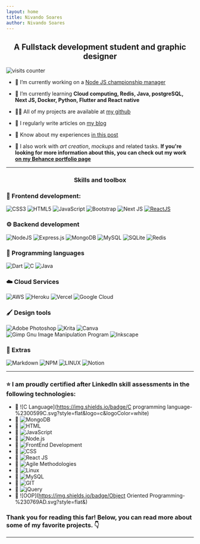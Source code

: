 ```yaml
---
layout: home
title: Nivando Soares
author: Nivando Soares
---
```



<h2 align="center">A Fullstack development student and graphic designer</h2>

<img class="counter" alt="visits counter" src="https://visitcount.itsvg.in/api?id=nivandosoares&icon=2&color=12">




- 🔭 I’m currently working on a  [Node JS championship manager](/my-club)  

- 🌱 I’m currently learning **Cloud computing, Redis, Java, postgreSQL, Next JS, Docker, Python, Flutter and React native**  

- 👨‍💻 All of my projects are available at [my github](https://github.com/nivandosoares)  

- 📝 I regularly write articles on [my blog](https://www.nivando.dev/blog)  

- 📄 Know about my experiences [in this post](/about)  

- 🎨 I also work with *art creation*, *mockups*  and related tasks. **If you're looking for more information about this, you can check out my work [on my Behance portfolio page](https://behance.net/nivandosoares)**

  

---

<h3 align="center">Skills and toolbox</h3>

### 🎨  Frontend development:

![CSS3](https://img.shields.io/badge/css3-%231572B6.svg?style=flat&logo=css3&logoColor=white)
![HTML5](https://img.shields.io/badge/html5-%23E34F26.svg?style=flat&logo=html5&logoColor=white)
![JavaScript](https://img.shields.io/badge/javascript-%23323330.svg?style=flat&logo=javascript&logoColor=%23F7DF1E)
![Bootstrap](https://img.shields.io/badge/bootstrap-%23563D7C.svg?style=flat&logo=bootstrap&logoColor=white)
![Next JS](https://img.shields.io/badge/Next-black?style=flat&logo=next.js&logoColor=white) [![ReactJS](https://img.shields.io/badge/ReactJS-%2361DAFB.svg?style=flat&logo=react&logoColor=white)](https://reactjs.org/)



### ⚙️  Backend development

![NodeJS](https://img.shields.io/badge/node.js-6DA55F?style=flat&logo=node.js&logoColor=white)
![Express.js](https://img.shields.io/badge/express.js-%23404d59.svg?style=flat&logo=express&logoColor=%2361DAFB)
![MongoDB](https://img.shields.io/badge/MongoDB-%234ea94b.svg?style=flat&logo=mongodb&logoColor=white)
![MySQL](https://img.shields.io/badge/mysql-%2300f.svg?style=flat&logo=mysql&logoColor=white)
![SQLite](https://img.shields.io/badge/sqlite-%2307405e.svg?style=flat&logo=sqlite&logoColor=white)
![Redis](https://img.shields.io/badge/redis-%23DD0031.svg?style=flat&logo=redis&logoColor=white)

### 📝 Programming languages

![Dart](https://img.shields.io/badge/dart-%230175C2.svg?style=flat&logo=dart&logoColor=white)
![C](https://img.shields.io/badge/c-%2300599C.svg?style=flat&logo=c&logoColor=white)
![Java](https://img.shields.io/badge/java-%23ED8B00.svg?style=flat&logo=java&logoColor=white)

### ☁️  Cloud Services

![AWS](https://img.shields.io/badge/AWS-%23FF9900.svg?style=flat&logo=amazon-aws&logoColor=white)
![Heroku](https://img.shields.io/badge/heroku-%23430098.svg?style=flat&logo=heroku&logoColor=white)
![Vercel](https://img.shields.io/badge/vercel-%23000000.svg?style=flat&logo=vercel&logoColor=white)
![Google Cloud](https://img.shields.io/badge/Google%20Cloud-%234285F4.svg?style=flat&logo=google-cloud&logoColor=white)

### 🖌️  Design tools

![Adobe Photoshop](https://img.shields.io/badge/adobephotoshop-%2331A8FF.svg?style=flat&logo=adobephotoshop&logoColor=white)
![Krita](https://img.shields.io/badge/Krita-203759?style=flat&logo=krita&logoColor=EEF37B)
![Canva](https://img.shields.io/badge/Canva-%2300C4CC.svg?style=flat&logo=Canva&logoColor=white)
![Gimp Gnu Image Manipulation Program](https://img.shields.io/badge/Gimp-657D8B?style=flat&logo=gimp&logoColor=FFFFFF)
![Inkscape](https://img.shields.io/badge/Inkscape-e0e0e0?style=flat&logo=inkscape&logoColor=080A13)

### 🔧  Extras

![Markdown](https://img.shields.io/badge/markdown-%23000000.svg?style=flat&logo=markdown&logoColor=white)
![NPM](https://img.shields.io/badge/NPM-%23000000.svg?style=flat&logo=npm&logoColor=white)
![LINUX](https://img.shields.io/badge/Linux-FCC624?style=flat&logo=linux&logoColor=black)
![Notion](https://img.shields.io/badge/Notion-%23000000.svg?style=flat&logo=notion&logoColor=white)

---

### ⭐ I am proudly certified after LinkedIn skill assessments in the following technologies:

- 🏅  ![C Language](https://img.shields.io/badge/C programming language-%2300599C.svg?style=flat&logo=c&logoColor=white) 
- 🏅  ![MongoDB](https://img.shields.io/badge/MongoDB-%234ea94b.svg?style=flat&logo=mongodb&logoColor=white)
- 🏅 ![HTML](https://img.shields.io/badge/HTML-%23E34F26.svg?style=flat&logo=html5&logoColor=white)
- 🏅  ![JavaScript](https://img.shields.io/badge/JavaScript-%23323330.svg?style=flat&logo=javascript&logoColor=%23F7DF1E)
- 🏅  ![Node.js](https://img.shields.io/badge/Node.js-6DA55F?style=flat&logo=node.js&logoColor=white)
- 🏅 ![FrontEnd Development](https://img.shields.io/badge/FrontEnd%20Development-%231572B6.svg?style=flat&logo=css3&logoColor=white)
- 🏅 ![CSS](https://img.shields.io/badge/CSS-%231572B6.svg?style=flat&logo=css3&logoColor=white)
- 🏅 ![React JS](https://img.shields.io/badge/React%20JS-%2361DAFB.svg?style=flat&logo=react&logoColor=white)
- 🏅 ![Agile Methodologies](https://img.shields.io/badge/Agile%20Methodologies-%230175C2.svg?style=flat&logo=agile&logoColor=white)
- 🏅 ![Linux](https://img.shields.io/badge/Linux-FCC624?style=flat&logo=linux&logoColor=black)
- 🏅 ![MySQL](https://img.shields.io/badge/MySQL-%2300f.svg?style=flat&logo=mysql&logoColor=white)
- 🏅 ![GIT](https://img.shields.io/badge/GIT-%23F05032.svg?style=flat&logo=git&logoColor=white)
- 🏅 ![jQuery](https://img.shields.io/badge/jQuery-%230769AD.svg?style=flat&logo=jquery&logoColor=white)
-  🏅 ![OOP](https://img.shields.io/badge/Object Oriented Programming-%230769AD.svg?style=flat&)

### Thank you for reading this far! Below, you can read more about some of my favorite projects. 👇

---

